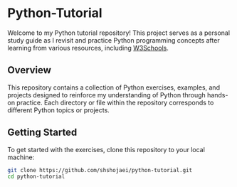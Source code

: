 # Python-Tutorial

Welcome to my Python tutorial repository! This project serves as a personal study guide as I revisit and practice Python programming concepts after learning from various resources, including [W3Schools](https://www.w3schools.com/python/).  

## Overview  

This repository contains a collection of Python exercises, examples, and projects designed to reinforce my understanding of Python through hands-on practice. Each directory or file within the repository corresponds to different Python topics or projects.  

## Getting Started  

To get started with the exercises, clone this repository to your local machine:  

```bash  
git clone https://github.com/shshojaei/python-tutorial.git  
cd python-tutorial
